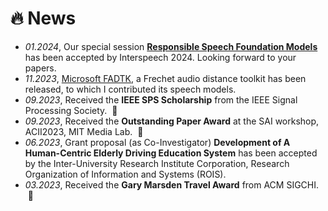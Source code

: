 # 🔥 News
- *01.2024*, Our special session **[Responsible Speech Foundation Models](https://sites.google.com/view/responsiblespeech/)** has been accepted by Interspeech 2024. Looking forward to your papers.
- *11.2023*, [Microsoft FADTK](https://github.com/microsoft/fadtk), a Frechet audio distance toolkit has been released, to which I contributed its speech models.
- *09.2023*, Received the **IEEE SPS Scholarship** from the IEEE Signal Processing Society. &nbsp;🎉
- *09.2023*, Received the **Outstanding Paper Award** at the SAI workshop, ACII2023, MIT Media Lab. &nbsp;🎉
- *06.2023*, Grant proposal (as Co-Investigator) **Development of A Human-Centric Elderly Driving Education System** has been accepted by the Inter-University Research Institute Corporation, Research Organization of Information and Systems (ROIS).
- *03.2023*, Received the **Gary Marsden Travel Award** from ACM SIGCHI. &nbsp;🎉